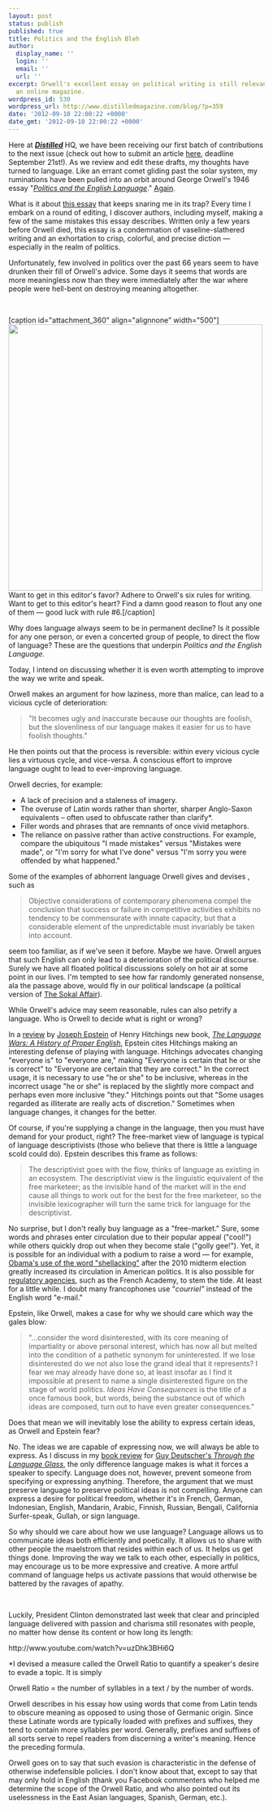 ```yaml
---
layout: post
status: publish
published: true
title: Politics and the English Bleh
author:
  display_name: ''
  login: ''
  email: ''
  url: ''
excerpt: Orwell's excellent essay on political writing is still relevant for, say
  an online magazine.
wordpress_id: 530
wordpress_url: http://www.distilledmagazine.com/blog/?p=359
date: '2012-09-10 22:00:22 +0000'
date_gmt: '2012-09-10 22:00:22 +0000'
---
```

<p>Here at <strong><em><a href="http://www.distilledmagazine.com">Distilled</a> </em></strong>HQ, we have been receiving our first batch of contributions to the next issue (check out how to submit an article <a href="http://www.distilledmagazine.com/contribute">here</a>, deadline September 21st!). As we review and edit these drafts, my thoughts have turned to language. Like an errant comet gliding past the solar system, my ruminations have been pulled into an orbit around George Orwell's 1946 essay "<em><a href="http://distilledmagazine.com/wp-content/uploads/2012/09/orwell46.htm">Politics and the English Language</a></em>." <a href="http://distilledmagazine.com/wp-content/uploads/2012/09/?p=203">Again</a>.</p>
<p>What is it about <a href="http://distilledmagazine.com/wp-content/uploads/2012/09/orwell46.htm">this essay</a> that keeps snaring me in its trap? Every time I embark on a round of editing, I discover authors, including myself, making a few of the same mistakes this essay describes. Written only a few years before Orwell died, this essay is a condemnation of vaseline-slathered writing and an exhortation to crisp, colorful, and precise diction — especially in the realm of politics.</p>
<p>Unfortunately, few involved in politics over the past 66 years seem to have drunken their fill of Orwell's advice. Some days it seems that words are more meaningless now than they were immediately after the war where people were hell-bent on destroying meaning altogether.</p>
<p>&nbsp;</p>
<p>[caption id="attachment_360" align="alignnone" width="500"]<a href="http://distilledmagazine.com/wp-content/uploads/2012/09/orwll1.jpg"><img class="size-full wp-image-360" title="orwll" alt="" src="http://distilledmagazine.com/wp-content/uploads/2012/09/orwll1.jpg" width="500" height="524" /></a> Want to get in this editor's favor? Adhere to Orwell's six rules for writing. <br />Want to get to this editor's heart? Find a damn good reason to flout any one of them — good luck with rule #6.[/caption]</p>
<p>Why does language always seem to be in permanent decline? Is it possible for any one person, or even a concerted group of people, to direct the flow of language? These are the questions that underpin <em>Politics and the English Language.</em></p>
<p>Today, I intend on discussing whether it is even worth attempting to improve the way we write and speak.</p>
<p><!--more--></p>
<p>Orwell makes an argument for how laziness, more than malice, can lead to a vicious cycle of deterioration:</p>
<blockquote><p>"It becomes ugly and inaccurate because our thoughts are foolish, but the slovenliness of our language makes it easier for us to have foolish thoughts."</p></blockquote>
<p>He then points out that the process is reversible: within every vicious cycle lies a virtuous cycle, and vice-versa. A conscious effort to improve language ought to lead to ever-improving language.</p>
<p>Orwell decries, for example:</p>
<ul>
<li>A lack of precision and a staleness of imagery.</li>
<li>The overuse of Latin words rather than shorter, sharper Anglo-Saxon equivalents – often used to obfuscate rather than clarify*.</li>
<li>Filler words and phrases that are remnants of once vivid metaphors.</li>
<li>The reliance on passive rather than active constructions. For example, compare the ubiquitous "I made mistakes" versus "Mistakes were made", or "I'm sorry for what I've done" versus "I'm sorry you were offended by what happened."</li>
</ul>
<p>Some of the examples of abhorrent language Orwell gives and devises , such as</p>
<blockquote><p>Objective considerations of contemporary phenomena compel the conclusion that success or failure in competitive activities exhibits no tendency to be commensurate with innate capacity, but that a considerable element of the unpredictable must invariably be taken into account.</p></blockquote>
<p>seem too familiar, as if we've seen it before. Maybe we have. Orwell argues that such English can only lead to a deterioration of the political discourse. Surely we have all floated political discussions solely on hot air at some point in our lives. I'm tempted to see how far randomly generated nonsense, ala the passage above, would fly in our political landscape (a political version of <a href="http://distilledmagazine.com/wp-content/uploads/2012/09/Sokal_affair" Social Text">The Sokal Affair</a>).</p>
<p>While Orwell's advice may seem reasonable, rules can also petrify a language. Who is Orwell to decide what is right or wrong?</p>
<p>In a <a href="http://distilledmagazine.com/wp-content/uploads/2012/09/article_detail.asp">review</a> by <a href="http://distilledmagazine.com/wp-content/uploads/2012/09/scholar.asp">Joseph Epstein</a> of Henry Hitchings new book, <a href="http://distilledmagazine.com/wp-content/uploads/2012/09/ref=sr_1_1?ie=UTF8&amp;qid=1347313919&amp;sr=8-1"><em>The Language Wars: A History of Proper English</em></a>, Epstein cites Hitchings making an interesting defense of playing with language. Hitchings advocates changing "everyone is" to "everyone are," making "Everyone is certain that he or she is correct" to "Everyone are certain that they are correct." In the correct usage, it is necessary to use "he or she" to be inclusive, whereas in the incorrect usage "he or she" is replaced by the slightly more compact and perhaps even more inclusive "they." Hitchings points out that "Some usages regarded as illiterate are really acts of discretion." Sometimes when language changes, it changes for the better.</p>
<p>Of course, if you're supplying a change in the language, then you must have demand for your product, right? The free-market view of language is typical of language descriptivists (those who believe that there is little a language scold could do). Epstein describes this frame as follows:</p>
<blockquote><p>The descriptivist goes with the flow, thinks of language as existing in an ecosystem. The descriptivist view is the linguistic equivalent of the free marketeer; as the invisible hand of the market will in the end cause all things to work out for the best for the free marketeer, so the invisible lexicographer will turn the same trick for language for the descriptivist.</p></blockquote>
<p>No surprise, but I don't really buy language as a "free-market." Sure, some words and phrases enter circulation due to their popular appeal ("cool!") while others quickly drop out when they become stale ("golly gee!"). Yet, it is possible for an individual with a podium to raise a word — for example, <a href="http://distilledmagazine.com/wp-content/uploads/2012/09/the-story-behind-obamas-shellacking">Obama's use of the word "shellacking"</a> after the 2010 midterm election greatly increased its circulation in American politics. It is also possible for <a href="http://distilledmagazine.com/wp-content/uploads/2012/09/List_of_language_regulators">regulatory agencies</a>, such as the French Academy, to stem the tide. At least for a little while. I doubt many francophones use "<em>courriel"</em> instead of the English word "e-mail."</p>
<p>Epstein, like Orwell, makes a case for why we should care which way the gales blow:</p>
<blockquote><p>"...consider the word disinterested, with its core meaning of impartiality or above personal interest, which has now all but melted into the condition of a pathetic synonym for uninterested. If we lose disinterested do we not also lose the grand ideal that it represents? I fear we may already have done so, at least insofar as I find it impossible at present to name a single disinterested figure on the stage of world politics. <em>Ideas Have Consequences</em> is the title of a once famous book, but words, being the substance out of which ideas are composed, turn out to have even greater consequences."</p></blockquote>
<p>Does that mean we will inevitably lose the ability to express certain ideas, as Orwell and Epstein fear?</p>
<p>No. The ideas we are capable of expressing now, we will always be able to express. As I discuss in my <a href="http://distilledmagazine.com/wp-content/uploads/2012/09/?p=203">book review</a> for <a href="http://distilledmagazine.com/wp-content/uploads/2012/09/ref=sr_1_1?ie=UTF8&amp;qid=1345758740&amp;sr=8-1">Guy Deutscher's <em>Through the Language Glass</em></a>, the only difference language makes is what it forces a speaker to specify. Language does not, however, prevent someone from specifying or expressing anything. Therefore, the argument that we must preserve language to preserve political ideas is not compelling. Anyone can express a desire for political freedom, whether it's in French, German, Indonesian, English, Mandarin, Arabic, Finnish, Russian, Bengali, California Surfer-speak, Gullah, or sign language.</p>
<p>So why should we care about how we use language? Language allows us to communicate ideas both efficiently and poetically. It allows us to share with other people the maelstrom that resides within each of us. It helps us get things done. Improving the way we talk to each other, especially in politics, may encourage us to be more expressive and creative. A more artful command of language helps us activate passions that would otherwise be battered by the ravages of apathy.</p>
<p>&nbsp;</p>
<p>Luckily, President Clinton demonstrated last week that clear and principled language delivered with passion and charisma still resonates with people, no matter how dense its content or how long its length:</p>
<p>http://www.youtube.com/watch?v=uzDhk3BHi6Q</p>
<p>*I devised a measure called the Orwell Ratio to quantify a speaker's desire to evade a topic. It is simply</p>
<p>Orwell Ratio = the number of syllables in a text / by the number of words.</p>
<p>Orwell describes in his essay how using words that come from Latin tends to obscure meaning as opposed to using those of Germanic origin. Since these Latinate words are typically loaded with prefixes and suffixes, they tend to contain more syllables per word. Generally, prefixes and suffixes of all sorts serve to repel readers from discerning a writer's meaning. Hence the preceding formula.</p>
<p>Orwell goes on to say that such evasion is characteristic in the defense of otherwise indefensible policies. I don't know about that, except to say that may only hold in English (thank you Facebook commenters who helped me determine the scope of the Orwell Ratio, and who also pointed out its uselessness in the East Asian languages, Spanish, German, etc.).</p>
<p>&nbsp;</p>
<p>&nbsp;</p>
